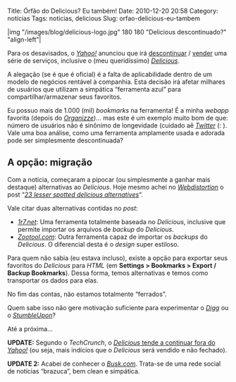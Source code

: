 Title: Órfão do Delicious? Eu também!
Date: 2010-12-20 20:58
Category: notícias
Tags: noticias, delicious
Slug: orfao-delicious-eu-tambem

|img "/images/blog/delicious-logo.jpg" 180 180 "Delicious descontinuado?" "align-left"|

Para os desavisados, o [*Yahoo!*][yahoo]
anunciou que irá [descontinuar][] / [vender][] uma série de serviços,
inclusive o (meu queridíssimo) [*Delicious*][delicious].

A alegação (se é que é oficial) é a falta de aplicabilidade dentro de um
modelo de negócios rentável à companhia. Esta decisão irá afetar
milhares de usuários que utilizam a simpática “ferramenta azul” para
compartilhar/armazenar seus favoritos.

<!-- PELICAN_END_SUMMARY -->

Eu possuo mais de 1.000 (mil) *bookmarks* na ferramenta! É a minha
*webapp* favorita (depois do [*Organizze*][organizze])… mas este é um exemplo
muito bom de que: número de usuários não é sinônimo de longevidade
(cuidado aê [*Twitter*][twitter] (: ). Vale uma boa análise, como uma
ferramenta amplamente usada e adorada pode ser simplesmente
descontinuada?


A opção: migração
-----------------

Com a notícia, começaram a pipocar (ou simplesmente a ganhar mais
destaque) alternativas ao *Delicious*. Hoje mesmo achei no
[*Webdistortion*][webdistortion] o post “[*23 lesser spotted delicious
alternatives*][delicious_alternatives]“.

Vale citar duas alternativas contidas no *post*:

* [*1r7.net*][1r7]: Uma ferramenta totalmente baseada no *Delicious*,
    inclusive que permite importar os arquivos de *backup* do
    *Delicious*.
* [*Zootool.com*][zootool]: Outra ferramenta capaz de importar os *backups* 
    do *Delicious*. O diferencial desta é o *design* super estiloso.
  
Para quem não sabia (eu estava incluso), existe a opção para exportar
seus favoritos do *Delicious* para *HTML* (em **Settings \> Bookmarks \>
Export / Backup Bookmarks**). Dessa forma, temos alternativas e temos
como transportar os dados para elas.

No fim das contas, não estamos totalmente “ferrados”.

Quem sabe isso não gere motivação suficiente para experimentar o
[*Digg*][digg] ou o [*StumbleUpon*][stumbleupon]?

Até a próxima…

**UPDATE:** Segundo o *TechCrunch*, o [*Delicious* tende a continuar
fora do *Yahoo!*][techcrunch] (ou seja, mais indícios que o *Delicious* será
vendido e não fechado).

**<span class="caps">UPDATE</span> 2:** Acabei de conhecer o
[*Busk.com*][busk]. Trata-se de uma rede social de notícias “brazuca”, bem
clean e simpática.


  [yahoo]: http://br.yahoo.com/?p=us "Visite o site do Yahoo!"
  [descontinuar]: http://www.band.com.br/jornalismo/tecnologia/conteudo.asp?ID=100000380065
    "Yahoo vai fechar Delicious, AltaVista e outros seis sites"
  [vender]: http://www.lazertecnologia.com/2010/12/18/o-delicious-nao-sera-fechado-mas-sim-vendido/
    "O Delicious não será fechado, mas sim vendido"
  [delicious]: http://www.delicious.com/
    "Ainda dá tempo de visitar o Delicious"
  [organizze]: http://www.organizze.com.br/
    "Organizador de despesas pessoais"
  [twitter]: http://www.twitter.com/kplaube "Tem twitter? Me adiciona"
  [webdistortion]: http://www.webdistortion.com/
    "Visite o Webdistortion"
  [delicious_alternatives]: http://blog.webdistortion.com/2010/12/19/23-lesser-spotted-delicious-alternatives/
    "Conheça alternativas ao Delicious"
  [1r7]: http://1r7.net/
    "O 1R7 é idêntico ao Delicious! Experimente!"
  [zootool]: http://zootool.com/ "O ZooTool é estiloso!"
  [digg]: http://digg.com/news
    "The lastest news headlines, videos and images"
  [stumbleupon]: http://www.stumbleupon.com/
    "Discover the Best of the Web"
  [techcrunch]: http://techcrunch.com/2010/12/16/is-yahoo-shutting-down-del-icio-us/
    "Is Yahoo Shutting Down Del.icio.us? [Update: Del.icio.us Responds]"
  [busk]: http://busk.com/ "A rede social de notícias"
